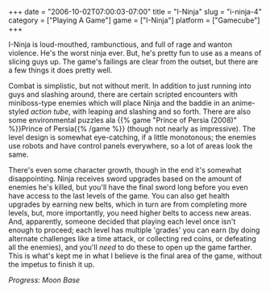 +++
date = "2006-10-02T07:00:03-07:00"
title = "I-Ninja"
slug = "i-ninja-4"
category = ["Playing A Game"]
game = ["I-Ninja"]
platform = ["Gamecube"]
+++

I-Ninja is loud-mouthed, rambunctious, and full of rage and wanton violence. He's the worst ninja ever. But, he's pretty fun to use as a means of slicing guys up. The game's failings are clear from the outset, but there are a few things it does pretty well.

Combat is simplistic, but not without merit. In addition to just running into guys and slashing around, there are certain scripted encounters with miniboss-type enemies which will place Ninja and the baddie in an anime-styled <i>action tube</i>, with leaping and slashing and so forth. There are also some environmental puzzles ala {{% game "Prince of Persia (2008)" %}}Prince of Persia{{% /game %}} (though not nearly as impressive). The level design is somewhat eye-catching, if a little monotonous; the enemies use robots and have control panels everywhere, so a lot of areas look the same.

There's even some character growth, though in the end it's somewhat disappointing. Ninja receives sword upgrades based on the amount of enemies he's killed, but you'll have the final sword long before you even have access to the last levels of the game. You can also get health upgrades by earning new belts, which in turn are from completing more levels, but, more importantly, you need higher belts to access new areas. And, apparently, someone decided that playing each level once isn't enough to proceed; each level has multiple 'grades' you can earn (by doing alternate challenges like a time attack, or collecting red coins, or defeating all the enemies), and you'll <i>need</i> to do these to open up the game farther. This is what's kept me in what I believe is the final area of the game, without the impetus to finish it up.

<i>Progress: Moon Base</i>